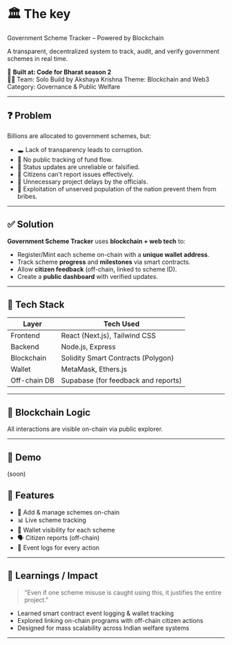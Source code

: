 # 🏛️ The key
 Government Scheme Tracker – Powered by Blockchain

A transparent, decentralized system to track, audit, and verify government schemes in real time.

🚀 **Built at: Code for Bharat season 2**  
👨‍💻 Team: Solo Build by Akshaya Krishna
Theme: Blockchain and Web3
Category: Governance & Public Welfare 

---

## ❓ Problem

Billions are allocated to government schemes, but:
- 🕳️ Lack of transparency leads to corruption.
- 🧾 No public tracking of fund flow.
- 🔁 Status updates are unreliable or falsified.
- 👥 Citizens can't report issues effectively.
- 👥 Unnecessary project delays by the officials.
- 👥 Exploitation of unserved population of the nation prevent them from bribes.

---

## ✅ Solution

**Government Scheme Tracker** uses **blockchain + web tech** to:
- Register/Mint each scheme on-chain with a **unique wallet address**.
- Track scheme **progress** and **milestones** via smart contracts.
- Allow **citizen feedback** (off-chain, linked to scheme ID).
- Create a **public dashboard** with verified updates.

---

## 🧱 Tech Stack

| Layer        | Tech Used                            |
|--------------|--------------------------------------|
| Frontend     | React (Next.js), Tailwind CSS           |
| Backend      | Node.js, Express                     |
| Blockchain   | Solidity Smart Contracts (Polygon)   |
| Wallet       | MetaMask, Ethers.js                  |
| Off-chain DB | Supabase (for feedback and reports)  |

---

## 🔐 Blockchain Logic

All interactions are visible on-chain via public explorer.

---

## 🧪 Demo
(soon)

## 📌 Features

- 🎯 Add & manage schemes on-chain
- 📊 Live scheme tracking
- 🧩 Wallet visibility for each scheme
- 🗣️ Citizen reports (off-chain)
- 🔔 Event logs for every action

---

## 🧠 Learnings / Impact

> "Even if one scheme misuse is caught using this, it justifies the entire project."

- Learned smart contract event logging & wallet tracking
- Explored linking on-chain programs with off-chain citizen actions
- Designed for mass scalability across Indian welfare systems

---

